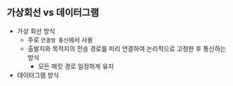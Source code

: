## 가상회선 vs 데이터그램
- 가상 회선 방식
  - 주로 `연결형 통신`에서 사용
  - 출발지와 목적지의 전송 경로를 미리 연결하여 논리적으로 고정한 후 통신하는 방식
    - 모든 패킷 경로 일정하게 유지
- 데이터그램 방식
